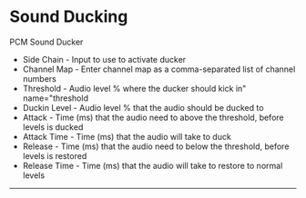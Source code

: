 # Sound Ducking
PCM Sound Ducker

* Side Chain - Input to use to activate ducker 
* Channel Map - Enter channel map as a comma-separated list of channel numbers
* Threshold - Audio level % where the ducker should kick in" name="threshold
* Duckin Level - Audio level % that the audio should be ducked to
* Attack - Time (ms) that the audio need to above the threshold, before levels is ducked
* Attack Time - Time (ms) that the audio will take to duck
* Release - Time (ms) that the audio need to below the threshold, before levels is restored
* Release Time - Time (ms) that the audio will take to restore to normal levels

---
